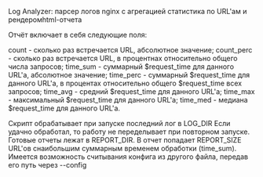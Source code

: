 Log Analyzer: парсер логов nginx с агрегацией статистика по URL'ам и рендеромhtml-отчета


Отчёт включает в себя следующие поля:

count - сколько раз встречается URL, абсолютное значение;
count_perc - сколько раз встречается URL, в процентнах относительно общего числа запросов;
time_sum - суммарный $request_time для данного URL'а, абсолютное значение;
time_perc - суммарный $request_time для данного URL'а, в процентах относительно общего $request_time всех запросов;
time_avg - средний $request_time для данного URL'а;
time_max - максимальный $request_time для данного URL'а;
time_med - медиана $request_time для данного URL'а.


Скрипт обрабатывает при запуске последний лог в
LOG_DIR
Если удачно обработал, то работу не переделывает при повторном запуске.
Готовые отчеты лежат в REPORT_DIR. В отчет попадает REPORT_SIZE URL'ов снаибольшим суммарным временем обработки (time_sum).
Имеется возможность считывания конфига из другого файла, передав его путь через --config
